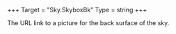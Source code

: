 +++
Target = "Sky.SkyboxBk"
Type = string
+++

The URL link to a picture for the back surface of the sky.